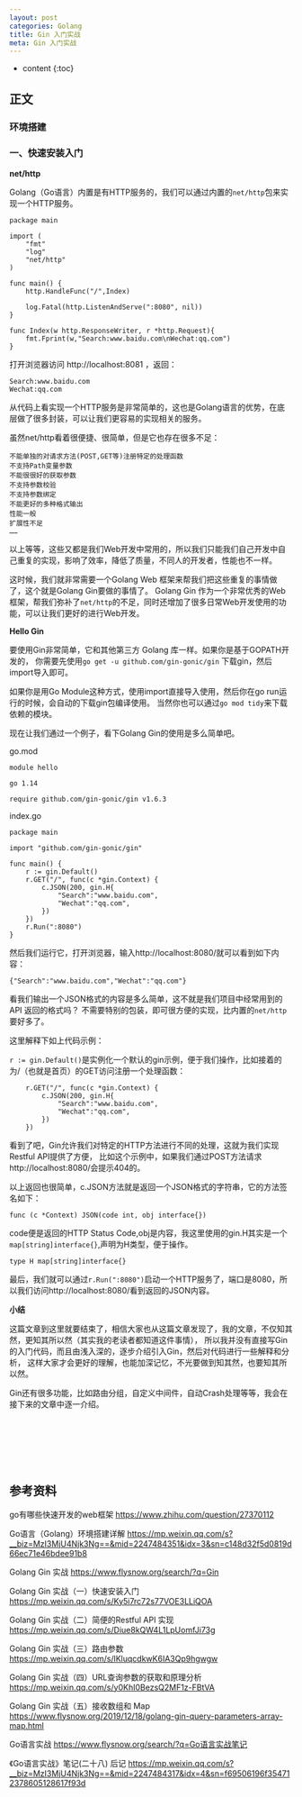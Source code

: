 ```yaml
---
layout: post
categories: Golang
title: Gin 入门实战
meta: Gin 入门实战
---
```

* content
{:toc}

## 正文

### 环境搭建



### 一、快速安装入门 

**net/http**

Golang（Go语言）内置是有HTTP服务的，我们可以通过内置的`net/http`包来实现一个HTTP服务。

```
package main

import (
	"fmt"
	"log"
	"net/http"
)

func main() {
	http.HandleFunc("/",Index)

	log.Fatal(http.ListenAndServe(":8080", nil))
}

func Index(w http.ResponseWriter, r *http.Request){
	fmt.Fprint(w,"Search:www.baidu.com\nWechat:qq.com")
}

```

打开浏览器访问 http://localhost:8081 ，返回：
```
Search:www.baidu.com
Wechat:qq.com
```

从代码上看实现一个HTTP服务是非常简单的，这也是Golang语言的优势，在底层做了很多封装，可以让我们更容易的实现相关的服务。

虽然net/http看着很便捷、很简单，但是它也存在很多不足：

    不能单独的对请求方法(POST,GET等)注册特定的处理函数
    不支持Path变量参数
    不能很很好的获取参数
    不支持参数校验
    不支持参数绑定
    不能更好的多种格式输出
    性能一般
    扩展性不足
    ……

以上等等，这些又都是我们Web开发中常用的，所以我们只能我们自己开发中自己重复的实现，影响了效率，降低了质量，不同人的开发者，性能也不一样。

这时候，我们就非常需要一个Golang Web 框架来帮我们把这些重复的事情做了，这个就是Golang Gin要做的事情了。
Golang Gin 作为一个非常优秀的Web框架，帮我们弥补了`net/http`的不足，同时还增加了很多日常Web开发使用的功能，可以让我们更好的进行Web开发。

**Hello Gin**

要使用Gin非常简单，它和其他第三方 Golang 库一样。如果你是基于GOPATH开发的，
你需要先使用`go get -u github.com/gin-gonic/gin` 下载gin，然后import导入即可。

如果你是用Go Module这种方式，使用import直接导入使用，然后你在go run运行的时候，会自动的下载gin包编译使用。
当然你也可以通过`go mod tidy`来下载依赖的模块。

现在让我们通过一个例子，看下Golang Gin的使用是多么简单吧。

go.mod
```
module hello

go 1.14

require github.com/gin-gonic/gin v1.6.3
```

index.go
```
package main

import "github.com/gin-gonic/gin"

func main() {
	r := gin.Default()
	r.GET("/", func(c *gin.Context) {
		c.JSON(200, gin.H{
			"Search":"www.baidu.com",
			"Wechat":"qq.com",
		})
	})
	r.Run(":8080")
}
```

然后我们运行它，打开浏览器，输入http://localhost:8080/就可以看到如下内容：
```
{"Search":"www.baidu.com","Wechat":"qq.com"}
```

看我们输出一个JSON格式的内容是多么简单，这不就是我们项目中经常用到的API 返回的格式吗？
不需要特别的包装，即可很方便的实现，比内置的`net/http`要好多了。

这里解释下如上代码示例：

`r := gin.Default()`是实例化一个默认的gin示例，便于我们操作，比如接着的为/（也就是首页）的GET访问注册一个处理函数：
```
    r.GET("/", func(c *gin.Context) {
        c.JSON(200, gin.H{
            "Search":"www.baidu.com",
            "Wechat":"qq.com",
        })
    })
```

看到了吧，Gin允许我们对特定的HTTP方法进行不同的处理，这就为我们实现Restful API提供了方便，
比如这个示例中，如果我们通过POST方法请求http://localhost:8080/会提示404的。

以上返回也很简单，c.JSON方法就是返回一个JSON格式的字符串，它的方法签名如下：
```
func (c *Context) JSON(code int, obj interface{})
```

code便是返回的HTTP Status Code,obj是内容，我这里使用的gin.H其实是一个`map[string]interface{}`,声明为H类型，便于操作。
```
type H map[string]interface{}
```

最后，我们就可以通过`r.Run(":8080")`启动一个HTTP服务了，端口是8080，所以我们访问http://localhost:8080/看到返回的JSON内容。

**小结**

这篇文章到这里就要结束了，相信大家也从这篇文章发现了，我的文章，不仅知其然，更知其所以然（其实我的老读者都知道这件事情），
所以我并没有直接写Gin的入门代码，而且由浅入深的，逐步介绍引入Gin，然后对代码进行一些解释和分析，
这样大家才会更好的理解，也能加深记忆，不光要做到知其然，也要知其所以然。

Gin还有很多功能，比如路由分组，自定义中间件，自动Crash处理等等，我会在接下来的文章中逐一介绍。





<br/><br/><br/><br/><br/>
## 参考资料

go有哪些快速开发的web框架 <https://www.zhihu.com/question/27370112>

Go语言（Golang）环境搭建详解 <https://mp.weixin.qq.com/s?__biz=MzI3MjU4Njk3Ng==&mid=2247484351&idx=3&sn=c148d32f5d0819d66ec71e46bdee91b8>

Golang Gin 实战 <https://www.flysnow.org/search/?q=Gin>

Golang Gin 实战（一）快速安装入门 <https://mp.weixin.qq.com/s/Ky5i7rc72s77VOE3LLiQOA>

Golang Gin 实战（二）简便的Restful API 实现 <https://mp.weixin.qq.com/s/Diue8kQW4L1LpUomfJi73g>

Golang Gin 实战（三）路由参数 <https://mp.weixin.qq.com/s/lKluqcdkwK6IA3Qp9hgwgw>

Golang Gin 实战（四）URL查询参数的获取和原理分析 <https://mp.weixin.qq.com/s/y0KhI0BezsQ2MF1z-FBtVA>

Golang Gin 实战（五）接收数组和 Map <https://www.flysnow.org/2019/12/18/golang-gin-query-parameters-array-map.html>

Go语言实战 <https://www.flysnow.org/search/?q=Go语言实战笔记>

《Go语言实战》笔记(二十八) 后记 <https://mp.weixin.qq.com/s?__biz=MzI3MjU4Njk3Ng==&mid=2247484317&idx=4&sn=f69506196f354712378605128617f93d>


